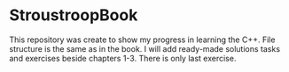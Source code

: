 # StroustroopBook
This repository was create to show my progress in learning the С++.
File structure is the same as in the book.
I will add ready-made solutions tasks and exercises beside chapters 1-3. There is only last exercise.
